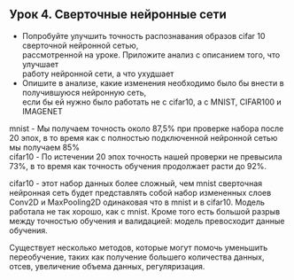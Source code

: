 ## Урок 4. Сверточные нейронные сети
- Попробуйте улучшить точность распознавания образов cifar 10 сверточной нейронной сетью, <br>рассмотренной на уроке. Приложите анализ с описанием того, что улучшает <br>работу нейронной сети, а что ухудшает
- Опишите в анализе, какие изменения необходимо было бы внести в получившуюся нейронную сеть,<br> если бы ей нужно было работать не с cifar10, а с MNIST, CIFAR100 и IMAGENET

mnist - Мы получаем точность около 87,5% при проверке набора после 20 эпох, в то время как с полностью подключенной нейронной сетью мы получаем 85% <br>
cifar10 - По истечении 20 эпох точность нашей проверки не превысила 73%, в то время как точность  обучения продолжает расти до 92%.

cifar10 - этот набор данных более сложный, чем mnist
сверточная нейронная сеть будет представлять собой набор измененных слоев <br>Conv2D и MaxPooling2D одинаковая что в mnist и в cifar10.
Модель работала не так хорошо, как с mnist. Кроме того есть большой разрыв между точностью обучения и валидацией: модель превосходит данные обучения.

Существует несколько методов, которые могут помочь уменьшить переобучение, таких как получение большего количества данных, отсев, увеличение объема данных, регуляризация.